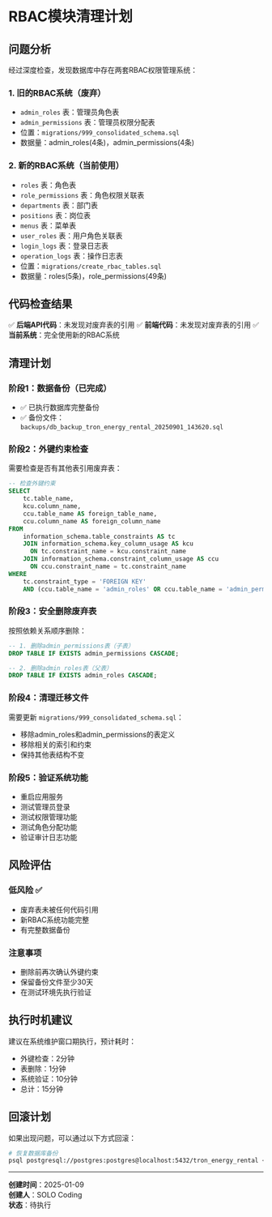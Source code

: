 # RBAC模块清理计划

## 问题分析

经过深度检查，发现数据库中存在两套RBAC权限管理系统：

### 1. 旧的RBAC系统（废弃）
- `admin_roles` 表：管理员角色表
- `admin_permissions` 表：管理员权限分配表
- 位置：`migrations/999_consolidated_schema.sql`
- 数据量：admin_roles(4条)，admin_permissions(4条)

### 2. 新的RBAC系统（当前使用）
- `roles` 表：角色表
- `role_permissions` 表：角色权限关联表
- `departments` 表：部门表
- `positions` 表：岗位表
- `menus` 表：菜单表
- `user_roles` 表：用户角色关联表
- `login_logs` 表：登录日志表
- `operation_logs` 表：操作日志表
- 位置：`migrations/create_rbac_tables.sql`
- 数据量：roles(5条)，role_permissions(49条)

## 代码检查结果

✅ **后端API代码**：未发现对废弃表的引用
✅ **前端代码**：未发现对废弃表的引用
✅ **当前系统**：完全使用新的RBAC系统

## 清理计划

### 阶段1：数据备份（已完成）
- ✅ 已执行数据库完整备份
- ✅ 备份文件：`backups/db_backup_tron_energy_rental_20250901_143620.sql`

### 阶段2：外键约束检查
需要检查是否有其他表引用废弃表：
```sql
-- 检查外键约束
SELECT 
    tc.table_name, 
    kcu.column_name, 
    ccu.table_name AS foreign_table_name,
    ccu.column_name AS foreign_column_name 
FROM 
    information_schema.table_constraints AS tc 
    JOIN information_schema.key_column_usage AS kcu
      ON tc.constraint_name = kcu.constraint_name
    JOIN information_schema.constraint_column_usage AS ccu
      ON ccu.constraint_name = tc.constraint_name
WHERE 
    tc.constraint_type = 'FOREIGN KEY' 
    AND (ccu.table_name = 'admin_roles' OR ccu.table_name = 'admin_permissions');
```

### 阶段3：安全删除废弃表
按照依赖关系顺序删除：
```sql
-- 1. 删除admin_permissions表（子表）
DROP TABLE IF EXISTS admin_permissions CASCADE;

-- 2. 删除admin_roles表（父表）
DROP TABLE IF EXISTS admin_roles CASCADE;
```

### 阶段4：清理迁移文件
需要更新 `migrations/999_consolidated_schema.sql`：
- 移除admin_roles和admin_permissions的表定义
- 移除相关的索引和约束
- 保持其他表结构不变

### 阶段5：验证系统功能
- 重启应用服务
- 测试管理员登录
- 测试权限管理功能
- 测试角色分配功能
- 验证审计日志功能

## 风险评估

### 低风险 ✅
- 废弃表未被任何代码引用
- 新RBAC系统功能完整
- 有完整数据备份

### 注意事项
- 删除前再次确认外键约束
- 保留备份文件至少30天
- 在测试环境先执行验证

## 执行时机建议

建议在系统维护窗口期执行，预计耗时：
- 外键检查：2分钟
- 表删除：1分钟
- 系统验证：10分钟
- 总计：15分钟

## 回滚计划

如果出现问题，可以通过以下方式回滚：
```bash
# 恢复数据库备份
psql postgresql://postgres:postgres@localhost:5432/tron_energy_rental < backups/db_backup_tron_energy_rental_20250901_143620.sql
```

---

**创建时间**：2025-01-09  
**创建人**：SOLO Coding  
**状态**：待执行